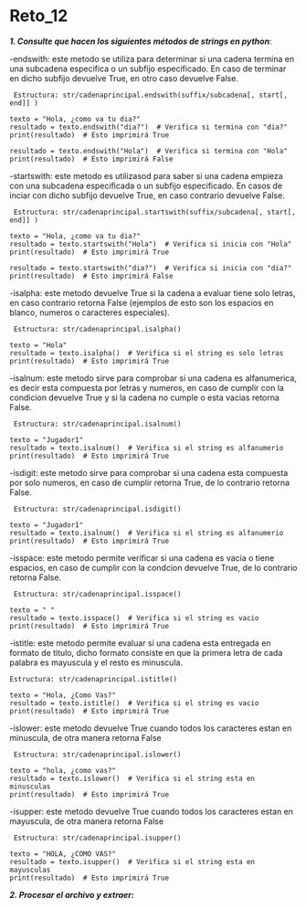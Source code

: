 # Reto_12

**_1. Consulte que hacen los siguientes métodos de strings en python_**:

-endswith:
este metodo se utiliza para determinar si una cadena termina en una subcadena especifica o un subfijo especificado. En caso de terminar en dicho subfijo devuelve True, en otro caso devuelve False.

	 Estructura: str/cadenaprincipal.endswith(suffix/subcadena[, start[, end]] )

```pseudocode
texto = "Hola, ¿como va tu dia?"
resultado = texto.endswith("dia?")  # Verifica si termina con "dia?"
print(resultado)  # Esto imprimirá True

resultado = texto.endswith("Hola")  # Verifica si termina con "Hola"
print(resultado)  # Esto imprimirá False
```
-startswith:
este metodo es utilizasod para saber si una cadena empieza con una subcadena especificada o un subfijo especificado. En casos de inciar con dicho subfijo devuelve True, en caso contrario devuelve False.

	 Estructura: str/cadenaprincipal.startswith(suffix/subcadena[, start[, end]] )

```pseudocode
texto = "Hola, ¿como va tu dia?"
resultado = texto.startswith("Hola")  # Verifica si inicia con "Hola"
print(resultado)  # Esto imprimirá True

resultado = texto.startswith("dia?")  # Verifica si inicia con "dia?"
print(resultado)  # Esto imprimirá False
```
 
-isalpha:
este metodo devuelve True si la cadena a evaluar tiene solo letras, en caso contrario retorna False (ejemplos de esto son los espacios en blanco, numeros o caracteres especiales).

	 Estructura: str/cadenaprincipal.isalpha() 

```pseudocode
texto = "Hola"
resultado = texto.isalpha()  # Verifica si el string es solo letras
print(resultado)  # Esto imprimirá True
```

-isalnum:
este metodo sirve para comprobar si una cadena es alfanumerica, es decir esta compuesta por letras y numeros, en caso de cumplir con la condicion devuelve True y si la cadena no cumple o esta vacias retorna False.

	 Estructura: str/cadenaprincipal.isalnum() 

```pseudocode
texto = "Jugador1"
resultado = texto.isalnum()  # Verifica si el string es alfanumerio
print(resultado)  # Esto imprimirá True
```

-isdigit:
este metodo sirve para comprobar si una cadena esta compuesta por solo numeros, en caso de cumplir retorna True, de lo contrario retorna False.

	 Estructura: str/cadenaprincipal.isdigit() 

```pseudocode
texto = "Jugador1"
resultado = texto.isalnum()  # Verifica si el string es alfanumerio
print(resultado)  # Esto imprimirá True
```

-isspace:
este metodo permite verificar si una cadena es vacia o tiene espacios, en caso de cumplir con la condcion devuelve True, de lo contrario retorna False.

	 Estructura: str/cadenaprincipal.isspace()

```pseudocode
texto = " "
resultado = texto.isspace()  # Verifica si el string es vacio
print(resultado)  # Esto imprimirá True
```

-istitle:
este metodo permite evaluar si una cadena esta entregada en formato de titulo, dicho formato consiste en que la primera letra de cada palabra es mayuscula y el resto es minuscula.

	Estructura: str/cadenaprincipal.istitle() 

```pseudocode
texto = "Hola, ¿Como Vas?"
resultado = texto.istitle()  # Verifica si el string es vacio
print(resultado)  # Esto imprimirá True
```

-islower:
este metodo devuelve True cuando todos los caracteres estan en minuscula, de otra manera retorna False

	 Estructura: str/cadenaprincipal.islower() 

```pseudocode
texto = "hola, ¿como vas?"
resultado = texto.islower()  # Verifica si el string esta en minusculas
print(resultado)  # Esto imprimirá True
```

-isupper:
este metodo devuelve True cuando todos los caracteres estan en mayuscula, de otra manera retorna False

	 Estructura: str/cadenaprincipal.isupper()

```pseudocode
texto = "HOLA, ¿COMO VAS?"
resultado = texto.isupper()  # Verifica si el string esta en mayusculas
print(resultado)  # Esto imprimirá True
```

**_2. Procesar el archivo y extraer:_**

